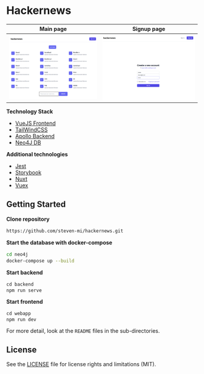 # Hackernews



|         Main page         |         Signup page         |
| :-----------------------: | :-------------------------: |
| ![](.github/img/main.png) | ![](.github/img/signup.png) |

**Technology Stack**

- [VueJS Frontend](https://vuejs.org/)
- [TailWindCSS](https://tailwindcss.com/)
- [Apollo Backend](https://www.apollographql.com)
- [Neo4J DB](https://neo4j.com/)

**Additional technologies**

- [Jest](https://jestjs.io/docs/en/getting-started)
- [Storybook](https://storybook.js.org)
- [Nuxt](https://nuxtjs.org/)
- [Vuex](https://vuex.vuejs.org/)

## Getting Started

**Clone repository**

```bash
https://github.com/steven-mi/hackernews.git
```

**Start the database with docker-compose**

```bash
cd neo4j
docker-compose up --build
```

**Start backend** 

```
cd backend
npm run serve
```

**Start frontend**

```
cd webapp
npm run dev
```

For more detail, look at the `README` files in the sub-directories.

## License

See the [LICENSE](LICENSE.md) file for license rights and limitations (MIT).
